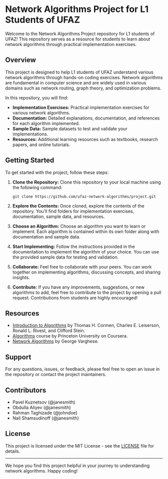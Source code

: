 # Network Algorithms Project for L1 Students of UFAZ

Welcome to the Network Algorithms Project repository for L1 students of UFAZ! This repository serves as a resource for students to learn about network algorithms through practical implementation exercises.

## Overview

This project is designed to help L1 students of UFAZ understand various network algorithms through hands-on coding exercises. Network algorithms are fundamental in computer science and are widely used in various domains such as network routing, graph theory, and optimization problems.

In this repository, you will find:

- **Implementation Exercises:** Practical implementation exercises for various network algorithms.
- **Documentation:** Detailed explanations, documentation, and references for each algorithm implemented.
- **Sample Data:** Sample datasets to test and validate your implementations.
- **Resources:** Additional learning resources such as textbooks, research papers, and online tutorials.

## Getting Started

To get started with the project, follow these steps:

1. **Clone the Repository:** Clone this repository to your local machine using the following command:
   ```
   git clone https://github.com/ufaz-network-algorithms/project.git
   ```

2. **Explore the Contents:** Once cloned, explore the contents of the repository. You'll find folders for implementation exercises, documentation, sample data, and resources.

3. **Choose an Algorithm:** Choose an algorithm you want to learn or implement. Each algorithm is contained within its own folder along with documentation and sample data.

4. **Start Implementing:** Follow the instructions provided in the documentation to implement the algorithm of your choice. You can use the provided sample data for testing and validation.

5. **Collaborate:** Feel free to collaborate with your peers. You can work together on implementing algorithms, discussing concepts, and sharing insights.

6. **Contribute:** If you have any improvements, suggestions, or new algorithms to add, feel free to contribute to the project by opening a pull request. Contributions from students are highly encouraged!

## Resources

- [Introduction to Algorithms](https://mitpress.mit.edu/books/introduction-algorithms-third-edition) by Thomas H. Cormen, Charles E. Leiserson, Ronald L. Rivest, and Clifford Stein.
- [Algorithms](https://algs4.cs.princeton.edu/home/) course by Princeton University on Coursera.
- [Network Algorithms](https://www.springer.com/gp/book/9783642406750) by George Varghese.

## Support

For any questions, issues, or feedback, please feel free to open an issue in the repository or contact the project maintainers.

## Contributors

- Pavel Kuznetsov (@janesmith)
- Obdulla Aliyev (@janesmith)
- Rahman Taghizade (@johndoe)
- Nail Shamsudinoff (@janesmith)

## License

This project is licensed under the MIT License - see the [LICENSE](LICENSE) file for details.

---

We hope you find this project helpful in your journey to understanding network algorithms. Happy coding!
